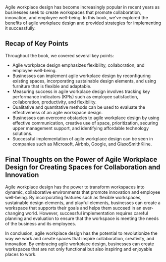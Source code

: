 
Agile workplace design has become increasingly popular in recent years as businesses seek to create workspaces that promote collaboration, innovation, and employee well-being. In this book, we've explored the benefits of agile workplace design and provided strategies for implementing it successfully.

Recap of Key Points
-------------------

Throughout the book, we covered several key points:

* Agile workplace design emphasizes flexibility, collaboration, and employee well-being.
* Businesses can implement agile workplace design by reconfiguring existing spaces, incorporating sustainable design elements, and using furniture that is flexible and adaptable.
* Measuring success in agile workplace design involves tracking key performance indicators (KPIs) such as employee satisfaction, collaboration, productivity, and flexibility.
* Qualitative and quantitative methods can be used to evaluate the effectiveness of an agile workspace design.
* Businesses can overcome obstacles to agile workplace design by using effective communication, creative use of space, prioritization, securing upper management support, and identifying affordable technology solutions.
* Successful implementation of agile workplace design can be seen in companies such as Microsoft, Airbnb, Google, and GlaxoSmithKline.

Final Thoughts on the Power of Agile Workplace Design for Creating Spaces for Collaboration and Innovation
----------------------------------------------------------------------------------------------------------

Agile workplace design has the power to transform workspaces into dynamic, collaborative environments that promote innovation and employee well-being. By incorporating features such as flexible workspaces, sustainable design elements, and playful elements, businesses can create a workspace that supports their goals and helps them succeed in an ever-changing world. However, successful implementation requires careful planning and evaluation to ensure that the workspace is meeting the needs of the business and its employees.

In conclusion, agile workplace design has the potential to revolutionize the way we work and create spaces that inspire collaboration, creativity, and innovation. By embracing agile workplace design, businesses can create workspaces that are not only functional but also inspiring and enjoyable places to work.
